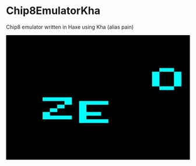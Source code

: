 # Chip8EmulatorKha
Chip8 emulator written in Haxe using Kha (alias pain)

![Alt text](preview.gif "Preview")
